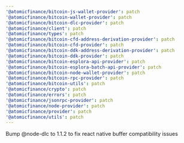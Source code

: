 ```yaml
---
'@atomicfinance/bitcoin-js-wallet-provider': patch
'@atomicfinance/bitcoin-wallet-provider': patch
'@atomicfinance/bitcoin-dlc-provider': patch
'@atomicfinance/client': patch
'@atomicfinance/types': patch
'@atomicfinance/bitcoin-cfd-address-derivation-provider': patch
'@atomicfinance/bitcoin-cfd-provider': patch
'@atomicfinance/bitcoin-ddk-address-derivation-provider': patch
'@atomicfinance/bitcoin-ddk-provider': patch
'@atomicfinance/bitcoin-esplora-api-provider': patch
'@atomicfinance/bitcoin-esplora-batch-api-provider': patch
'@atomicfinance/bitcoin-node-wallet-provider': patch
'@atomicfinance/bitcoin-rpc-provider': patch
'@atomicfinance/bitcoin-utils': patch
'@atomicfinance/crypto': patch
'@atomicfinance/errors': patch
'@atomicfinance/jsonrpc-provider': patch
'@atomicfinance/node-provider': patch
'@atomicfinance/provider': patch
'@atomicfinance/utils': patch
---
```


Bump @node-dlc to 1.1.2 to fix react native buffer compatibility issues
